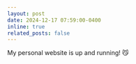 ```yaml
---
layout: post
date: 2024-12-17 07:59:00-0400
inline: true
related_posts: false
---
```


My personal website is up and running! :smirk_cat: